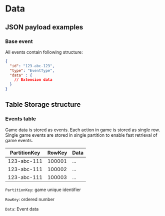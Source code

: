 # Data

## JSON payload examples

### Base event

All events contain following structure:

```json
{
  "id": "123-abc-123",
  "type": "EventType",
  "data" : {
    // Extension data
  }
}
```

## Table Storage structure

### Events table

Game data is stored as events. Each action in game is stored as single row.
Single game events are stored in single partition to enable fast retrieval
of game events.

| PartitionKey | RowKey | Data |
|--------------|--------|------|
| 123-abc-111  | 100001 | ...  |
| 123-abc-111  | 100002 | ...  |
| 123-abc-111  | 100003 | ...  |

`PartitionKey`: game unique identifier

`RowKey`: ordered number

`Data`: Event data
